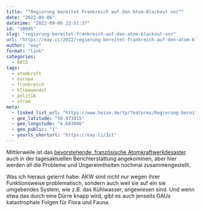 ```yaml
---
title: "“Regierung bereitet Frankreich auf den Atom-Blackout vor”"
date: "2022-09-06"
datetime: "2022-09-06 22:51:37"
id: "38045"
slug: "regierung-bereitet-frankreich-auf-den-atom-blackout-vor"
url: "https://eay.cc/2022/regierung-bereitet-frankreich-auf-den-atom-blackout-vor/"
author: "eay"
format: "link"
categories:
  - 0815
tags:
  - atomkraft
  - europa
  - frankreich
  - klimawandel
  - politik
  - strom
meta:
  - linked_list_url: "https://www.heise.de/tp/features/Regierung-bereitet-Frankreich-auf-den-Atom-Blackout-vor-7253686.html?seite=all"
  - geo_latitude: "50.973815"
  - geo_longitude: "6.683086"
  - geo_public: "1"
  - yourls_shorturl: "https://eay.li/3it"
---
```


Mittlerweile ist das [bevorstehende, französische Atom­kraftwerk­desaster](https://eay.cc/2022/atomdesaster-in-frankreich-nimmt-seinen-lauf/) auch in der tages­aktuellen Bericht­erstattung angekommen, aber hier werden all die Probleme und Ungereimt­heiten nochmal zusammengestellt.

Was ich hieraus gelernt habe: AKW sind nicht nur wegen ihrer Funktionsweise problematisch, sondern auch weil sie auf ein sie umgebendes System, wie z.B. das Kühlwasser, angewiesen sind. Und wenn etwa das durch eine Dürre knapp wird, gibt es auch jenseits GAUs katastrophale Folgen für Flora und Fauna.
